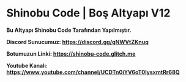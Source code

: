 # Shinobu Code | Boş Altyapı V12

<b>Bu Altyapı Shinobu Code Tarafından Yapılmıştır.
  
Discord Sunucumuz: https://discord.gg/gNWVtZKnuq

Botumuzun Linki: https://shinobu-code.glitch.me

Youtube Kanalı: https://www.youtube.com/channel/UCDTn0iYV6oT0lysxmtRr68Q</b>

